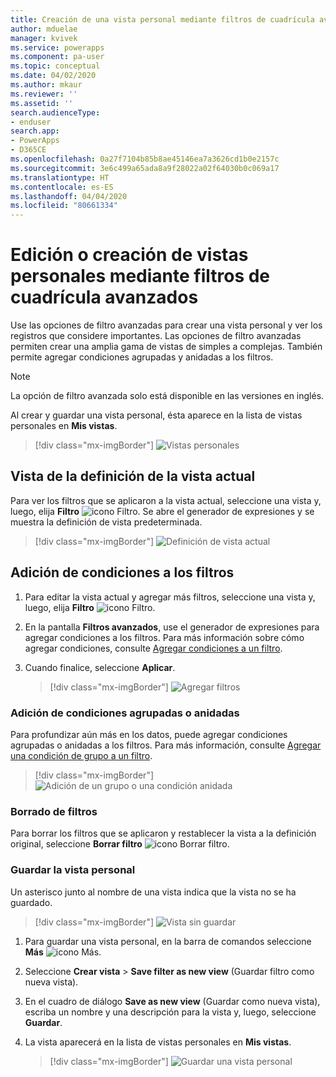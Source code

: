 ```yaml
---
title: Creación de una vista personal mediante filtros de cuadrícula avanzados | MicrosoftDocs
author: mduelae
manager: kvivek
ms.service: powerapps
ms.component: pa-user
ms.topic: conceptual
ms.date: 04/02/2020
ms.author: mkaur
ms.reviewer: ''
ms.assetid: ''
search.audienceType:
- enduser
search.app:
- PowerApps
- D365CE
ms.openlocfilehash: 0a27f7104b85b8ae45146ea7a3626cd1b0e2157c
ms.sourcegitcommit: 3e6c499a65ada8a9f28022a02f64030b0c069a17
ms.translationtype: HT
ms.contentlocale: es-ES
ms.lasthandoff: 04/04/2020
ms.locfileid: "80661334"
---
```

# <a name="edit-or-create-personal-views-using-advanced-grid-filters"></a>Edición o creación de vistas personales mediante filtros de cuadrícula avanzados 

Use las opciones de filtro avanzadas para crear una vista personal y ver los registros que considere importantes. Las opciones de filtro avanzadas permiten crear una amplia gama de vistas de simples a complejas. También permite agregar condiciones agrupadas y anidadas a los filtros.


> [!NOTE]
> La opción de filtro avanzada solo está disponible en las versiones en inglés.

Al crear y guardar una vista personal, ésta aparece en la lista de vistas personales en **Mis vistas**.

> [!div class="mx-imgBorder"]
> ![Vistas personales](media/my_peronsal_view.png "Vistas personales")


## <a name="see-the-current-view-definition"></a>Vista de la definición de la vista actual

Para ver los filtros que se aplicaron a la vista actual, seleccione una vista y, luego, elija **Filtro** ![icono Filtro](media/commandbar_filter_icon.png "Icono de Filtro"). Se abre el generador de expresiones y se muestra la definición de vista predeterminada.

> [!div class="mx-imgBorder"] 
> ![Definición de vista actual](media/current_view_def.gif "En esta imagen se muestra cómo ver los filtros de la vista.")

## <a name="add-conditions-to-filters"></a>Adición de condiciones a los filtros

1. Para editar la vista actual y agregar más filtros, seleccione una vista y, luego, elija **Filtro** ![icono Filtro](media/commandbar_filter_icon.png "Icono de Filtro").
2. En la pantalla **Filtros avanzados**, use el generador de expresiones para agregar condiciones a los filtros. Para más información sobre cómo agregar condiciones, consulte [Agregar condiciones a un filtro](https://docs.microsoft.com/powerapps/maker/model-driven-apps/create-edit-view-filters#add-conditions-to-a-filter).
3. Cuando finalice, seleccione **Aplicar**. 

   > [!div class="mx-imgBorder"] 
   > ![Agregar filtros](media/add_filters.gif "En esta imagen se muestra cómo agregar filtros mediante el generador de expresiones.")

### <a name="add-grouped-or-nested-conditions"></a>Adición de condiciones agrupadas o anidadas

Para profundizar aún más en los datos, puede agregar condiciones agrupadas o anidadas a los filtros. Para más información, consulte [Agregar una condición de grupo a un filtro](https://docs.microsoft.com/powerapps/maker/model-driven-apps/create-edit-view-filters#add-a-group-condition-to-a-filter).

   > [!div class="mx-imgBorder"] 
   > ![Adición de un grupo o una condición anidada](media/group_condition.gif "En esta imagen se muestra cómo agregar una condición agrupada o anidada a un filtro.")

### <a name="clear-filters"></a>Borrado de filtros

Para borrar los filtros que se aplicaron y restablecer la vista a la definición original, seleccione **Borrar filtro** ![icono Borrar filtro](media/clear_filter_icon.png "Icono Borrar filtro").

### <a name="save-your-personal-view"></a>Guardar la vista personal

Un asterisco junto al nombre de una vista indica que la vista no se ha guardado. 

   > [!div class="mx-imgBorder"] 
   > ![Vista sin guardar](media/unsaved_view.png "Vista sin guardar")

1. Para guardar una vista personal, en la barra de comandos seleccione **Más** ![icono Más](media/commandbar_more_icon.png "Icono Más"). 
2. Seleccione **Crear vista** > **Save filter as new view** (Guardar filtro como nueva vista).
3. En el cuadro de diálogo **Save as new view** (Guardar como nueva vista), escriba un nombre y una descripción para la vista y, luego, seleccione **Guardar**.
4. La vista aparecerá en la lista de vistas personales en **Mis vistas**.

   > [!div class="mx-imgBorder"] 
   > ![Guardar una vista personal](media/save_personal_view.gif "En esta imagen se muestra cómo guardar una vista personal.")


   
